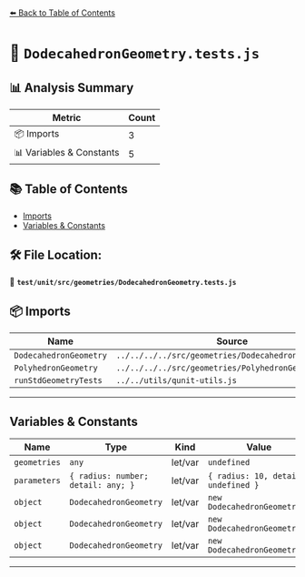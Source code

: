 [⬅️ Back to Table of Contents](../../../../index.md)

# 📄 `DodecahedronGeometry.tests.js`

## 📊 Analysis Summary

| Metric | Count |
|--------|-------|
| 📦 Imports | 3 |
| 📊 Variables & Constants | 5 |

## 📚 Table of Contents

- [Imports](#imports)
- [Variables & Constants](#variables-constants)

## 🛠️ File Location:
📂 **`test/unit/src/geometries/DodecahedronGeometry.tests.js`**

## 📦 Imports

| Name | Source |
|------|--------|
| `DodecahedronGeometry` | `../../../../src/geometries/DodecahedronGeometry.js` |
| `PolyhedronGeometry` | `../../../../src/geometries/PolyhedronGeometry.js` |
| `runStdGeometryTests` | `../../utils/qunit-utils.js` |


---

## Variables & Constants

| Name | Type | Kind | Value | Exported |
|------|------|------|-------|----------|
| `geometries` | `any` | let/var | `undefined` | ✗ |
| `parameters` | `{ radius: number; detail: any; }` | let/var | `{ radius: 10, detail: undefined }` | ✗ |
| `object` | `DodecahedronGeometry` | let/var | `new DodecahedronGeometry()` | ✗ |
| `object` | `DodecahedronGeometry` | let/var | `new DodecahedronGeometry()` | ✗ |
| `object` | `DodecahedronGeometry` | let/var | `new DodecahedronGeometry()` | ✗ |


---